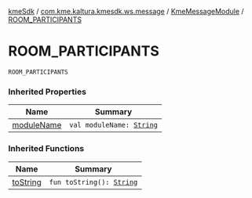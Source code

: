 [kmeSdk](../../index.md) / [com.kme.kaltura.kmesdk.ws.message](../index.md) / [KmeMessageModule](index.md) / [ROOM_PARTICIPANTS](./-r-o-o-m_-p-a-r-t-i-c-i-p-a-n-t-s.md)

# ROOM_PARTICIPANTS

`ROOM_PARTICIPANTS`

### Inherited Properties

| Name | Summary |
|---|---|
| [moduleName](module-name.md) | `val moduleName: `[`String`](https://kotlinlang.org/api/latest/jvm/stdlib/kotlin/-string/index.html) |

### Inherited Functions

| Name | Summary |
|---|---|
| [toString](to-string.md) | `fun toString(): `[`String`](https://kotlinlang.org/api/latest/jvm/stdlib/kotlin/-string/index.html) |
